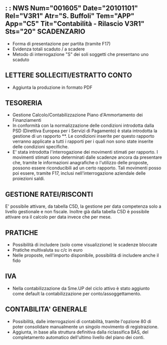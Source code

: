  :  : NWS Num="001605" Date="20101101" Rel="V3R1" Atr="S. Buffoli" Tem="APP" App="C5" Tit="Contabilità - Rilascio V3R1" Sts="20"
SCADENZARIO
-----------------------------------------------------------------------------------
- Forma di presentazione per partita (tramite F17)
- Evidenza totali scaduto / a scadere
- Metodo di interrogazione "S" dei soli soggetti che presentano uno scaduto

LETTERE SOLLECITI/ESTRATTO CONTO
-----------------------------------------------------------------------------------
- Aggiunta la produzione in formato PDF

TESORERIA
-----------------------------------------------------------------------------------
- Gestione Calcolo/Contabilizzazione Piano d'Ammortamento dei Finanziamenti
- In conformità con la normalizzazione delle condizioni introdotta dalla PSD (Direttiva Europea
per i Servizi di Pagamento) è stata introdotta la gestione di un rapporto \*\*. Le condizioni inserite per questo rapporto verranno applicate a tutti i rapporti per i quali non sono state inserite delle condizioni specifiche.
- E' stata introdotta l'interrogazione dei movimenti stimati per rapporto. I movimenti stimati
sono determinati dalle scadenze ancora da presentare che, tramite le informazioni anagrafiche o l'utilizzo delle proposte, possono essere riconducibili ad un certo rapporto. Tali movimenti posso
poi essere, tramite F17, inclusi nell'interrogazione aziendale delle proiezioni saldi.

GESTIONE RATEI/RISCONTI
-----------------------------------------------------------------------------------
E' possibile attivare, da tabella C5D, la gestione per data competenza solo a livello gestionale e
non fiscale. Inoltre già dalla tabella C5D è possibile attivare ora il calcolo per data invece che
per mese.

PRATICHE
-----------------------------------------------------------------------------------
- Possibilità di includere (solo come visualizzione) le scadenze bloccate
- Pratiche multivaluta su c/c in euro
- Nelle proposte, nell'importo disponibile, possibilità di includere anche il fido

IVA
-----------------------------------------------------------------------------------
- Nella contabilizzazione da Sme.UP del ciclo attivo è stato aggiunto come default la
contabilizzazione per conto/assoggettamento.

CONTABILITA' GENERALE
-----------------------------------------------------------------------------------
- Possibilità, dalle interrogazioni di contabilità, tramite l'opzione 80 di poter consolidare
manualmente un singolo movimento di registrazione.
- Aggiunta, in base alla struttura definitiva dalla riclassifica BAS, del completamento
automatico dell'ultimo livello del piano dei conti.
